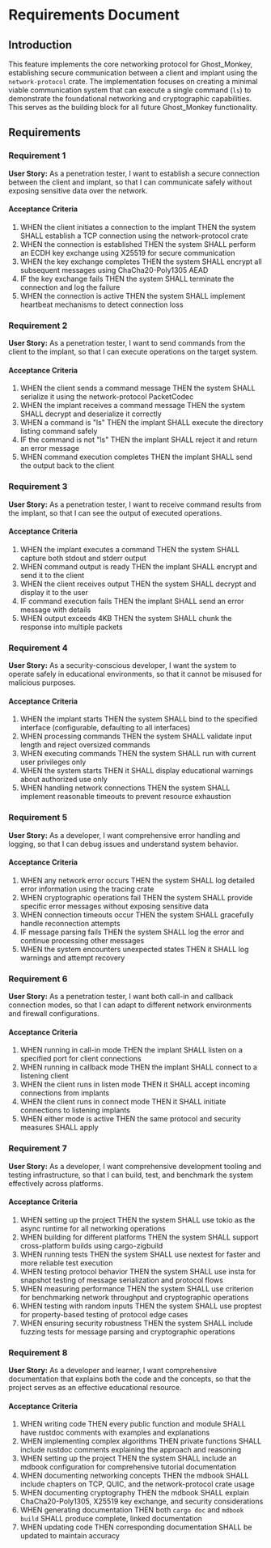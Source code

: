 # Requirements Document

## Introduction

This feature implements the core networking protocol for Ghost_Monkey, establishing secure communication between a client and implant using the `network-protocol` crate. The implementation focuses on creating a minimal viable communication system that can execute a single command (`ls`) to demonstrate the foundational networking and cryptographic capabilities. This serves as the building block for all future Ghost_Monkey functionality.

## Requirements

### Requirement 1

**User Story:** As a penetration tester, I want to establish a secure connection between the client and implant, so that I can communicate safely without exposing sensitive data over the network.

#### Acceptance Criteria

1. WHEN the client initiates a connection to the implant THEN the system SHALL establish a TCP connection using the network-protocol crate
2. WHEN the connection is established THEN the system SHALL perform an ECDH key exchange using X25519 for secure communication
3. WHEN the key exchange completes THEN the system SHALL encrypt all subsequent messages using ChaCha20-Poly1305 AEAD
4. IF the key exchange fails THEN the system SHALL terminate the connection and log the failure
5. WHEN the connection is active THEN the system SHALL implement heartbeat mechanisms to detect connection loss

### Requirement 2

**User Story:** As a penetration tester, I want to send commands from the client to the implant, so that I can execute operations on the target system.

#### Acceptance Criteria

1. WHEN the client sends a command message THEN the system SHALL serialize it using the network-protocol PacketCodec
2. WHEN the implant receives a command message THEN the system SHALL decrypt and deserialize it correctly
3. WHEN a command is "ls" THEN the implant SHALL execute the directory listing command safely
4. IF the command is not "ls" THEN the implant SHALL reject it and return an error message
5. WHEN command execution completes THEN the implant SHALL send the output back to the client

### Requirement 3

**User Story:** As a penetration tester, I want to receive command results from the implant, so that I can see the output of executed operations.

#### Acceptance Criteria

1. WHEN the implant executes a command THEN the system SHALL capture both stdout and stderr output
2. WHEN command output is ready THEN the implant SHALL encrypt and send it to the client
3. WHEN the client receives output THEN the system SHALL decrypt and display it to the user
4. IF command execution fails THEN the implant SHALL send an error message with details
5. WHEN output exceeds 4KB THEN the system SHALL chunk the response into multiple packets

### Requirement 4

**User Story:** As a security-conscious developer, I want the system to operate safely in educational environments, so that it cannot be misused for malicious purposes.

#### Acceptance Criteria

1. WHEN the implant starts THEN the system SHALL bind to the specified interface (configurable, defaulting to all interfaces)
2. WHEN processing commands THEN the system SHALL validate input length and reject oversized commands
3. WHEN executing commands THEN the system SHALL run with current user privileges only
4. WHEN the system starts THEN it SHALL display educational warnings about authorized use only
5. WHEN handling network connections THEN the system SHALL implement reasonable timeouts to prevent resource exhaustion

### Requirement 5

**User Story:** As a developer, I want comprehensive error handling and logging, so that I can debug issues and understand system behavior.

#### Acceptance Criteria

1. WHEN any network error occurs THEN the system SHALL log detailed error information using the tracing crate
2. WHEN cryptographic operations fail THEN the system SHALL provide specific error messages without exposing sensitive data
3. WHEN connection timeouts occur THEN the system SHALL gracefully handle reconnection attempts
4. IF message parsing fails THEN the system SHALL log the error and continue processing other messages
5. WHEN the system encounters unexpected states THEN it SHALL log warnings and attempt recovery

### Requirement 6

**User Story:** As a penetration tester, I want both call-in and callback connection modes, so that I can adapt to different network environments and firewall configurations.

#### Acceptance Criteria

1. WHEN running in call-in mode THEN the implant SHALL listen on a specified port for client connections
2. WHEN running in callback mode THEN the implant SHALL connect to a listening client
3. WHEN the client runs in listen mode THEN it SHALL accept incoming connections from implants
4. WHEN the client runs in connect mode THEN it SHALL initiate connections to listening implants
5. WHEN either mode is active THEN the same protocol and security measures SHALL apply

### Requirement 7

**User Story:** As a developer, I want comprehensive development tooling and testing infrastructure, so that I can build, test, and benchmark the system effectively across platforms.

#### Acceptance Criteria

1. WHEN setting up the project THEN the system SHALL use tokio as the async runtime for all networking operations
2. WHEN building for different platforms THEN the system SHALL support cross-platform builds using cargo-zigbuild
3. WHEN running tests THEN the system SHALL use nextest for faster and more reliable test execution
4. WHEN testing protocol behavior THEN the system SHALL use insta for snapshot testing of message serialization and protocol flows
5. WHEN measuring performance THEN the system SHALL use criterion for benchmarking network throughput and cryptographic operations
6. WHEN testing with random inputs THEN the system SHALL use proptest for property-based testing of protocol edge cases
7. WHEN ensuring security robustness THEN the system SHALL include fuzzing tests for message parsing and cryptographic operations

### Requirement 8

**User Story:** As a developer and learner, I want comprehensive documentation that explains both the code and the concepts, so that the project serves as an effective educational resource.

#### Acceptance Criteria

1. WHEN writing code THEN every public function and module SHALL have rustdoc comments with examples and explanations
2. WHEN implementing complex algorithms THEN private functions SHALL include rustdoc comments explaining the approach and reasoning
3. WHEN setting up the project THEN the system SHALL include an mdbook configuration for comprehensive tutorial documentation
4. WHEN documenting networking concepts THEN the mdbook SHALL include chapters on TCP, QUIC, and the network-protocol crate usage
5. WHEN documenting cryptography THEN the mdbook SHALL explain ChaCha20-Poly1305, X25519 key exchange, and security considerations
6. WHEN generating documentation THEN both `cargo doc` and `mdbook build` SHALL produce complete, linked documentation
7. WHEN updating code THEN corresponding documentation SHALL be updated to maintain accuracy
